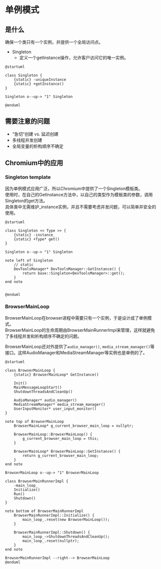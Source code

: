 # 单例模式

## 是什么

确保一个类只有一个实例，并提供一个全局访问点。

* Singleton
    * 定义一个getInstance操作，允许客户访问它的唯一实例。

``` plantuml
@startuml

class Singleton {
    {static} -uniqueInstance
    {static} +getInstance()
}

Singleton o--up-> "1" Singleton

@enduml
```

## 需要注意的问题

* “急切”创建 vs. 延迟创建
* 多线程并发创建
* 全局变量的析构顺序不确定

## Chromium中的应用

### Singleton template

因为单例模式应用广泛，所以Chromium中提供了一个Singleton模板类。  
使用时，在自己的GetInstance方法中，以自己的类型作为模板类的参数，调用Singleton的get方法。  
具体类中无需维护_instance实例，并且不需要考虑并发问题，可以简单并安全的使用。

``` plantuml
@startuml

class Singleton << Type >> {
    {static} -instance_
    {static} +Type* get()
}

Singleton o--up-> "1" Singleton

note left of Singleton
    // static
    DevToolsManager* DevToolsManager::GetInstance() {
        return base::Singleton<DevToolsManager>::get();
    }
end note


@enduml
```


### BrowserMainLoop

BrowserMainLoop在browser进程中需要只有一个实例，于是设计成了单例模式。  
BrowserMainLoop的生命周期由BrowserMainRunnerImpl来管理，这样就避免了多线程并发和析构顺序不确定的问题。  

BrowserMainLoop还对外提供了`audio_manager()`, `media_stream_manager()`等接口。这样AudioManager和MediaStreamManager等实例也是单例的了。

``` plantuml
@startuml

class BrowserMainLoop {
    {static} BrowserMainLoop* GetInstance()

    Init()
    MainMessageLoopStart()
    ShutdownThreadsAndCleanUp()

    AudioManager* audio_manager()
    MediaStreamManager* media_stream_manager()
    UserInputMonitor* user_input_monitor()
}

note top of BrowserMainLoop
    BrowserMainLoop* g_current_browser_main_loop = nullptr;

    BrowserMainLoop::BrowserMainLoop() {
        g_current_browser_main_loop = this;
    }

    BrowserMainLoop* BrowserMainLoop::GetInstance() {
        return g_current_browser_main_loop;
    }
end note

BrowserMainLoop o--up-> "1" BrowserMainLoop

class BrowserMainRunnerImpl {
    -main_loop_
    Initialize()
    Run()
    Shutdown()
}

note bottom of BrowserMainRunnerImpl
    BrowserMainRunnerImpl::Initialize() {
        main_loop_.reset(new BrowserMainLoop());
    }

    BrowserMainRunnerImpl::Shutdown() {
        main_loop_->ShutdownThreadsAndCleanUp();
        main_loop_.reset(nullptr);
    }
end note

BrowserMainRunnerImpl --right--> BrowserMainLoop
@enduml
```